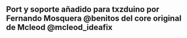 ## Port y soporte añadido para txzduino por Fernando Mosquera @benitos del core original de Mcleod @mcleod_ideafix

